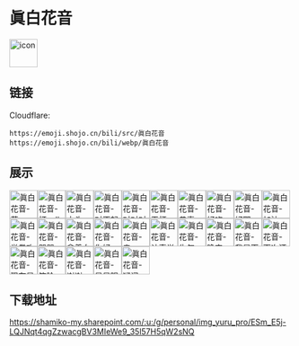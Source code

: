 # 眞白花音
<img src="https://emoji.shojo.cn/bili/src/眞白花音/icon.png" width="50" height="50" alt="icon">

## 链接
Cloudflare:
```
https://emoji.shojo.cn/bili/src/眞白花音
https://emoji.shojo.cn/bili/webp/眞白花音
```
## 展示
<img src="https://emoji.shojo.cn/bili/src/眞白花音/眞白花音-菜.png" width="50" height="50" alt="眞白花音-菜"><img src="https://emoji.shojo.cn/bili/src/眞白花音/眞白花音-打call.png" width="50" height="50" alt="眞白花音-打call"><img src="https://emoji.shojo.cn/bili/src/眞白花音/眞白花音-大头.png" width="50" height="50" alt="眞白花音-大头"><img src="https://emoji.shojo.cn/bili/src/眞白花音/眞白花音-对不起.png" width="50" height="50" alt="眞白花音-对不起"><img src="https://emoji.shojo.cn/bili/src/眞白花音/眞白花音-对对对.png" width="50" height="50" alt="眞白花音-对对对"><img src="https://emoji.shojo.cn/bili/src/眞白花音/眞白花音-干杯.png" width="50" height="50" alt="眞白花音-干杯"><img src="https://emoji.shojo.cn/bili/src/眞白花音/眞白花音-恭喜.png" width="50" height="50" alt="眞白花音-恭喜"><img src="https://emoji.shojo.cn/bili/src/眞白花音/眞白花音-好吃.png" width="50" height="50" alt="眞白花音-好吃"><img src="https://emoji.shojo.cn/bili/src/眞白花音/眞白花音-好耶.png" width="50" height="50" alt="眞白花音-好耶"><img src="https://emoji.shojo.cn/bili/src/眞白花音/眞白花音-加油.png" width="50" height="50" alt="眞白花音-加油"><img src="https://emoji.shojo.cn/bili/src/眞白花音/眞白花音-举拳攻击.png" width="50" height="50" alt="眞白花音-举拳攻击"><img src="https://emoji.shojo.cn/bili/src/眞白花音/眞白花音-哭哭.png" width="50" height="50" alt="眞白花音-哭哭"><img src="https://emoji.shojo.cn/bili/src/眞白花音/眞白花音-拿着白菜.png" width="50" height="50" alt="眞白花音-拿着白菜"><img src="https://emoji.shojo.cn/bili/src/眞白花音/眞白花音-你好.png" width="50" height="50" alt="眞白花音-你好"><img src="https://emoji.shojo.cn/bili/src/眞白花音/眞白花音-亲.png" width="50" height="50" alt="眞白花音-亲"><img src="https://emoji.shojo.cn/bili/src/眞白花音/眞白花音-认真学习中.png" width="50" height="50" alt="眞白花音-认真学习中"><img src="https://emoji.shojo.cn/bili/src/眞白花音/眞白花音-生气.png" width="50" height="50" alt="眞白花音-生气"><img src="https://emoji.shojo.cn/bili/src/眞白花音/眞白花音-晚安.png" width="50" height="50" alt="眞白花音-晚安"><img src="https://emoji.shojo.cn/bili/src/眞白花音/眞白花音-我是天才吧.png" width="50" height="50" alt="眞白花音-我是天才吧"><img src="https://emoji.shojo.cn/bili/src/眞白花音/眞白花音-下次还敢.png" width="50" height="50" alt="眞白花音-下次还敢"><img src="https://emoji.shojo.cn/bili/src/眞白花音/眞白花音-现在是什么感觉啊.png" width="50" height="50" alt="眞白花音-现在是什么感觉啊"><img src="https://emoji.shojo.cn/bili/src/眞白花音/眞白花音-笑脸.png" width="50" height="50" alt="眞白花音-笑脸"><img src="https://emoji.shojo.cn/bili/src/眞白花音/眞白花音-谢谢.png" width="50" height="50" alt="眞白花音-谢谢"><img src="https://emoji.shojo.cn/bili/src/眞白花音/眞白花音-星星眼.png" width="50" height="50" alt="眞白花音-星星眼"><img src="https://emoji.shojo.cn/bili/src/眞白花音/眞白花音-疑问.png" width="50" height="50" alt="眞白花音-疑问">

## 下载地址

https://shamiko-my.sharepoint.com/:u:/g/personal/img_yuru_pro/ESm_E5j-LQJNqt4qgZzwacgBV3MIeWe9_35l57H5qW2sNQ